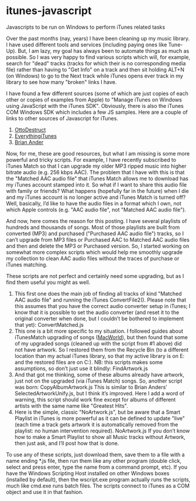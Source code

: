 # itunes-javascript
Javascripts to be run on Windows to perform iTunes related tasks

Over the past months (nay, years) I have been cleaning up my music library. I have used different tools and services (including paying ones like Tune-Up).  But, I am lazy, my goal has always been to automate things as much as possible. So I was very happy to find various scripts which will, for example, search for "dead" tracks (tracks for which their is no corresponding media file) rather than having to "Get Info" on a track and then sit holding ALT+N (on Windows) to go to the Next track while iTunes opens ever track in my library to see how many "broken" links I have.

I have found a few different sources (some of which are just copies of each other or copies of examples from Apple) to "Manage iTunes on Windows using JavaScript with the iTunes SDK". Obviously, there is also the iTunes COM Windows SDK which includes a few JS samples.
Here are a couple of links to other sources of Javascript for iTunes.
1. [OttoDestruct](http://ottodestruct.com/blog/2005/itunes-javascripts/)
2. [EverythingiTunes](https://everythingitunes.wordpress.com/scripts/)
3. [Brian Ander](https://github.com/briananders/iTunes-JavaScript-JScript)

Now, for me, these are good resources, but what I am missing is some more powerful and tricky scripts. For example, I have recently subscribed to iTunes Match so that I can upgrade my older MP3 ripped music into higher bitrate audio (e.g. 256 kbps AAC).
The problem that I have with this is that the "Matched AAC audio file" that iTunes Match allows me to download has my iTunes account stamped into it. So what if I want to share this audio file with family or friends? What happens (hopefully far in the future) when I die and my iTunes account is no longer active and iTunes Match is turned off?
Well, basically, I’d like to have the audio files in a format which I own, not which Apple controls (e.g. "AAC audio file", not "Matched AAC audio file").

And now, here comes the reason for this posting. I have several playlists of hundreds and thousands of songs. Most of those playlists are built from converted (MP3) and purchased ("Purchased AAC audio file") tracks, so I can’t upgrade from MP3 files or Purchased AAC to Matched AAC audio files and then and delete the MP3 or Purchased version.
So, I started working on somewhat more complex scripts which would help me smoothly upgrade my collection to clean AAC audio files without the traces of purchase or iTunes matching.

These scripts are not perfect and certainly need some upgrading, but as I find them useful you might as well.

1. This first one does the main job of finding all tracks of kind "Matched AAC audio file" and running the iTunes ConvertFile2(). Please note that this assumes that you have the correct audio converter setup in iTunes; I know that it is possible to set the audio converter (and reset it to the original converter when done, but I couldn’t be bothered to implement that yet): ConvertMatched.js
2. This one is a bit more specific to my situation. I followed guides about iTunesMatch upgrading of songs ([MacWorld]( http://www.macworld.com/article/1163620/how_to_upgrade_tracks_to_itunes_match_fast.html)), but then found that some of my upgraded songs (cleaned up with the script from #1 above) did not have artwork. So I restored them from the Recycle Bin (to a different location than my actual iTunes library, so that my active library is on E: and the restored files are on C:). NB: this scripts makes some assumptions, so don’t just use it blindly: FindArtwork.js
3. And that got me thinking, some of these albums already have artwork, just not on the upgraded (via iTunes Match) songs. So, another script was born: CopyAlbumArtwork.js
This is similar to Brian Anders’ SelectedArtworkUnify.js, but I think it’s improved.
Here I add a word of warning, this script should work fine except for albums of different artists with the same name like "Greatest Hits".
4. Here is the simple, classic "NoArtwork.js", but be aware that a Smart Playlist in iTunes is more powerful as it can be defined to update "live" (each time a track gets artwork it is automatically removed from the playlist: no human intervention required).
NoArtwork.js
If you don’t know how to make a Smart Playlist to show all Music tracks without Artwork, then just ask, and I’ll post how that is done.

To use any of these scripts, just download them, save them to a file with a name ending *.js file, then run them like any other program (double click, select and press enter, type the name from a command prompt, etc). If you have the Windows Scripting Host installed on other Windows boxes (installed by default), then the wscript.exe program actually runs the scripts, much like cmd.exe runs batch files. The scripts connect to iTunes as a COM object and use it in that fashion.
